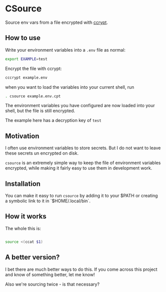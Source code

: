 
# CSource

Source env vars from a file encrypted with [ccrypt](https://ccrypt.sourceforge.net/).

## How to use

Write your environment variables into a `.env` file as normal:

```sh
export EXAMPLE=test
```

Encrypt the file with ccrypt:

```sh
cccrypt example.env
```

when you want to load the variables into your current shell, run 

```sh
. csource example.env.cpt
```

The environment variables you have configured are now loaded into your shell, but the file is still encrypted. 

The example here has a decryption key of `test`


## Motivation

I often use environment variables to store secrets. But I do not want to leave these secrets un encrypted on disk.

`csource` is an extremely simple way to keep the file of environment variables encrypted, while making it fairly easy to use them in development work.


## Installation

You can make it easy to run `csource` by adding it to your $PATH or creating a symbolic link to it in `$HOME/.local/bin`. 


## How it works

The whole this is:

```sh

source <(ccat $1)

```

## A better version?

I bet there are much better ways to do this. If you come across this project and know of something better, let me know!

Also we're sourcing twice - is that necessary?
